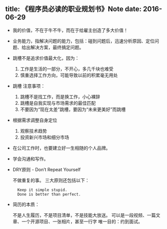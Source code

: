 title: 《程序员必读的职业规划书》Note
date: 2016-06-29
---

- 我的价值，不在于牛不牛，而在于给雇主创造了多大价值！

- 业务能力，指解决问题的能力，包括：碰到问题后，迅速分析原因、定位问题、给出解决方案，最终搞定问题。

- 跳槽不是追求价值最大化，因为：

	1. 工作是生活的一部分，不开心，多几千块也难受
	2. 慎重选择工作方向，可能导致以前的积累毫无用处

- 跳槽 注意事项：

	1. 跳槽不是找工作，而是换工作，小心裸辞
	2. 跳槽是自我实现与市场需求的最佳匹配
	3. 不要因为“现在太差”跳槽，要因为“未来更美好”而跳槽

- 根据需求调整自身定位

	1. 观察技术趋势
	2. 投资新兴市场和细分市场

- 在公司工作时，也要建立好一生相随的个人品牌。

- 学会沟通和写作。

- DRY原则 - Don’t Repeat Yourself

	不做重复的事。
	三大原则还包括以下：

		Keep it simple stupid.
		Done is better than perfect.

- 简历的本质：

	不是人生履历，不是项目清单，不是技能大放送。
	可以是一段视频、一篇文章、一个开源项目、一张相片，甚至一行字
	唯一目的：约到面试。
